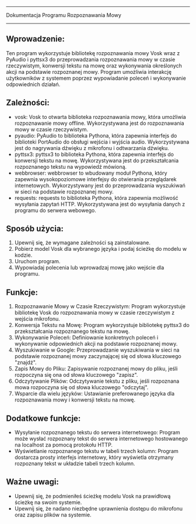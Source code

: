 **************************************************
Dokumentacja Programu Rozpoznawania Mowy
**************************************************

Wprowadzenie:
--------------
Ten program wykorzystuje bibliotekę rozpoznawania mowy Vosk wraz z PyAudio i pyttsx3 do przeprowadzania rozpoznawania mowy w czasie rzeczywistym, konwersji tekstu na mowę oraz wykonywania określonych akcji na podstawie rozpoznanej mowy. Program umożliwia interakcję użytkowników z systemem poprzez wypowiadanie poleceń i wykonywanie odpowiednich działań.

Zależności:
--------------
- vosk: Vosk to otwarta biblioteka rozpoznawania mowy, która umożliwia rozpoznawanie mowy offline. Wykorzystywana jest do rozpoznawania mowy w czasie rzeczywistym.
- pyaudio: PyAudio to biblioteka Pythona, która zapewnia interfejs do biblioteki PortAudio do obsługi wejścia i wyjścia audio. Wykorzystywana jest do nagrywania dźwięku z mikrofonu i odtwarzania dźwięku.
- pyttsx3: pyttsx3 to biblioteka Pythona, która zapewnia interfejs do konwersji tekstu na mowę. Wykorzystywana jest do przekształcania rozpoznanego tekstu na wypowiedź mówioną.
- webbrowser: webbrowser to wbudowany moduł Pythona, który zapewnia wysokopoziomowe interfejsy do otwierania przeglądarek internetowych. Wykorzystywany jest do przeprowadzania wyszukiwań w sieci na podstawie rozpoznanej mowy.
- requests: requests to biblioteka Pythona, która zapewnia możliwość wysyłania zapytań HTTP. Wykorzystywana jest do wysyłania danych z programu do serwera webowego.

Sposób użycia:
--------------
1. Upewnij się, że wymagane zależności są zainstalowane.
2. Pobierz model Vosk dla wybranego języka i podaj ścieżkę do modelu w kodzie.
3. Uruchom program.
4. Wypowiadaj polecenia lub wprowadzaj mowę jako wejście dla programu.

Funkcje:
--------------
1. Rozpoznawanie Mowy w Czasie Rzeczywistym: Program wykorzystuje bibliotekę Vosk do rozpoznawania mowy w czasie rzeczywistym z wejścia mikrofonu.
2. Konwersja Tekstu na Mowę: Program wykorzystuje bibliotekę pyttsx3 do przekształcania rozpoznanego tekstu na mowę.
3. Wykonywanie Poleceń: Definiowanie konkretnych poleceń i wykonywanie odpowiednich akcji na podstawie rozpoznanej mowy.
4. Wyszukiwanie w Google: Przeprowadzanie wyszukiwania w sieci na podstawie rozpoznanej mowy zaczynającej się od słowa kluczowego "znajdź".
5. Zapis Mowy do Pliku: Zapisywanie rozpoznanej mowy do pliku, jeśli rozpoczyna się ona od słowa kluczowego "zapisz".
6. Odczytywanie Plików: Odczytywanie tekstu z pliku, jeśli rozpoznana mowa rozpoczyna się od słowa kluczowego "odczytaj".
7. Wsparcie dla wielu języków: Ustawianie preferowanego języka dla rozpoznawania mowy i konwersji tekstu na mowę.

Dodatkowe funkcje:
--------------
- Wysyłanie rozpoznanego tekstu do serwera internetowego: Program może wysłać rozpoznany tekst do serwera internetowego hostowanego na localhost za pomocą protokołu HTTP.
- Wyświetlanie rozpoznanego tekstu w tabeli trzech kolumn: Program dostarcza prosty interfejs internetowy, który wyświetla otrzymany rozpoznany tekst w układzie tabeli trzech kolumn.

Ważne uwagi:
--------------
- Upewnij się, że podmieniłeś ścieżkę modelu Vosk na prawidłową ścieżkę na swoim systemie.
- Upewnij się, że nadano niezbędne uprawnienia dostępu do mikrofonu oraz zapisu plików na systemie.

